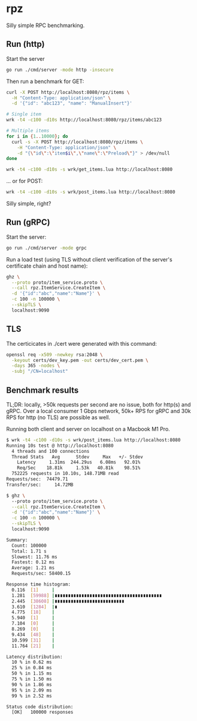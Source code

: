 # rpz

Silly simple RPC benchmarking.

## Run (http)

Start the server

```bash
go run ./cmd/server -mode http -insecure
```

Then run a benchmark for GET:

```bash
curl -X POST http://localhost:8080/rpz/items \
  -H "Content-Type: application/json" \
  -d '{"id": "abc123", "name": "ManualInsert"}'

# Single item
wrk -t4 -c100 -d10s http://localhost:8080/rpz/items/abc123

# Multiple items
for i in {1..10000}; do
  curl -s -X POST http://localhost:8080/rpz/items \
    -H "Content-Type: application/json" \
    -d "{\"id\":\"item$i\",\"name\":\"Preload\"}" > /dev/null
done

wrk -t4 -c100 -d10s -s wrk/get_items.lua http://localhost:8080
```

... or for POST:

```bash
wrk -t4 -c100 -d10s -s wrk/post_items.lua http://localhost:8080
```

Silly simple, right?

## Run (gRPC)

Start the server:

```bash
go run ./cmd/server -mode grpc
```

Run a load test (using TLS without client verification of the server's certificate chain and host name):

```bash
ghz \
  --proto proto/item_service.proto \
  --call rpz.ItemService.CreateItem \
  -d '{"id":"abc","name":"Name"}' \
  -c 100 -n 100000 \
  --skipTLS \
  localhost:9090
```

## TLS

The certicicates in ./cert were generated with this command:

```bash
openssl req -x509 -newkey rsa:2048 \
  -keyout certs/dev_key.pem -out certs/dev_cert.pem \
  -days 365 -nodes \
  -subj "/CN=localhost"
```

## Benchmark results

TL;DR: locally, >50k requests per second are no issue, both for http(s) and gRPC.
Over a local consumer 1 Gbps network, 50k+ RPS for gRPC and 30k RPS for http (no TLS)
are possible as well.

Running both client and server on localhost on a Macbook M1 Pro.

```bash
$ wrk -t4 -c100 -d10s -s wrk/post_items.lua http://localhost:8080
Running 10s test @ http://localhost:8080
  4 threads and 100 connections
  Thread Stats   Avg      Stdev     Max   +/- Stdev
    Latency     1.31ms  244.29us   6.08ms   92.01%
    Req/Sec    18.81k     1.53k   40.81k    98.51%
  752225 requests in 10.10s, 148.71MB read
Requests/sec:  74479.71
Transfer/sec:     14.72MB

$ ghz \                                                          
  --proto proto/item_service.proto \
  --call rpz.ItemService.CreateItem \
  -d '{"id":"abc","name":"Name"}' \
  -c 100 -n 100000 \
  --skipTLS \
  localhost:9090

Summary:
  Count: 100000
  Total: 1.71 s
  Slowest: 11.76 ms
  Fastest: 0.12 ms
  Average: 1.21 ms
  Requests/sec: 58400.15

Response time histogram:
  0.116  [1]     |
  1.281  [59988] |∎∎∎∎∎∎∎∎∎∎∎∎∎∎∎∎∎∎∎∎∎∎∎∎∎∎∎∎∎∎∎∎∎∎∎∎∎∎∎∎
  2.445  [38608] |∎∎∎∎∎∎∎∎∎∎∎∎∎∎∎∎∎∎∎∎∎∎∎∎∎∎
  3.610  [1284]  |∎
  4.775  [18]    |
  5.940  [1]     |
  7.104  [0]     |
  8.269  [0]     |
  9.434  [48]    |
  10.599 [31]    |
  11.764 [21]    |

Latency distribution:
  10 % in 0.62 ms 
  25 % in 0.84 ms 
  50 % in 1.15 ms 
  75 % in 1.50 ms 
  90 % in 1.86 ms 
  95 % in 2.09 ms 
  99 % in 2.52 ms 

Status code distribution:
  [OK]   100000 responses 
```
